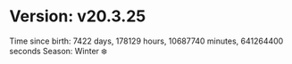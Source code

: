 # Version: v20.3.25
Time since birth: 7422 days, 178129 hours, 10687740 minutes, 641264400 seconds
Season: Winter ❄️
